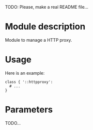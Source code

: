 TODO: Please, make a real README file...

# Module description

Module to manage a HTTP proxy.




# Usage

Here is an example:

```puppet
class { '::httpproxy':
  # ...
}
```




# Parameters

TODO...


